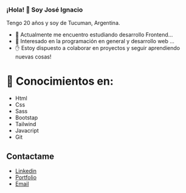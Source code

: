 ### ¡Hola! :wave: Soy José Ignacio
Tengo 20 años y soy de Tucuman, Argentina.

- 🌱 Actualmente me encuentro estudiando desarrollo Frontend...
- 💬 Interesado en la programación en general y desarrollo web ...
- :raised_hand: Estoy dispuesto a colaborar en proyectos y seguir aprendiendo nuevas cosas!

# :blue_book: Conocimientos en:
* Html
* Css
* Sass
* Bootstap
* Tailwind
* Javacript
* Git

## Contactame
* [Linkedin](https://www.linkedin.com/in/jose-ignacio-robledo-puly-008661239/)
* [Portfolio](https://portfolio-puly-v2.netlify.app)
* [Email](pulygarcia09@gmail.com)
